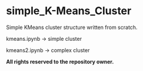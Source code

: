 # simple_K-Means_Cluster
Simple KMeans cluster structure written from scratch.

kmeans.ipynb -> simple cluster

kmeans2.ipynb -> complex cluster

**All rights reserved to the repository owner.**
